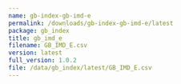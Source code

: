 ```yaml
---
name: gb-index-gb-imd-e
permalink: /downloads/gb-index-gb-imd-e/latest
package: gb_index
title: gb_imd_e
filename: GB_IMD_E.csv
version: latest
full_version: 1.0.2
file: /data/gb_index/latest/GB_IMD_E.csv
---
```

